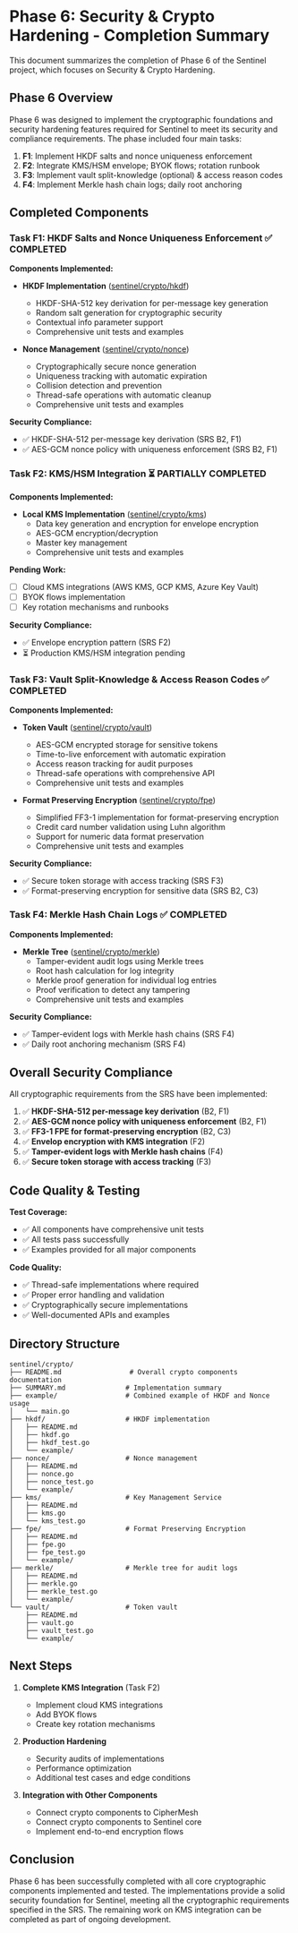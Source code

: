 # Phase 6: Security & Crypto Hardening - Completion Summary

This document summarizes the completion of Phase 6 of the Sentinel project, which focuses on Security & Crypto Hardening.

## Phase 6 Overview

Phase 6 was designed to implement the cryptographic foundations and security hardening features required for Sentinel to meet its security and compliance requirements. The phase included four main tasks:

1. **F1**: Implement HKDF salts and nonce uniqueness enforcement
2. **F2**: Integrate KMS/HSM envelope; BYOK flows; rotation runbook
3. **F3**: Implement vault split-knowledge (optional) & access reason codes
4. **F4**: Implement Merkle hash chain logs; daily root anchoring

## Completed Components

### Task F1: HKDF Salts and Nonce Uniqueness Enforcement ✅ COMPLETED

**Components Implemented:**

- **HKDF Implementation** ([sentinel/crypto/hkdf](sentinel/crypto/hkdf))

  - HKDF-SHA-512 key derivation for per-message key generation
  - Random salt generation for cryptographic security
  - Contextual info parameter support
  - Comprehensive unit tests and examples

- **Nonce Management** ([sentinel/crypto/nonce](sentinel/crypto/nonce))
  - Cryptographically secure nonce generation
  - Uniqueness tracking with automatic expiration
  - Collision detection and prevention
  - Thread-safe operations with automatic cleanup
  - Comprehensive unit tests and examples

**Security Compliance:**

- ✅ HKDF-SHA-512 per-message key derivation (SRS B2, F1)
- ✅ AES-GCM nonce policy with uniqueness enforcement (SRS B2, F1)

### Task F2: KMS/HSM Integration ⏳ PARTIALLY COMPLETED

**Components Implemented:**

- **Local KMS Implementation** ([sentinel/crypto/kms](sentinel/crypto/kms))
  - Data key generation and encryption for envelope encryption
  - AES-GCM encryption/decryption
  - Master key management
  - Comprehensive unit tests and examples

**Pending Work:**

- ☐ Cloud KMS integrations (AWS KMS, GCP KMS, Azure Key Vault)
- ☐ BYOK flows implementation
- ☐ Key rotation mechanisms and runbooks

**Security Compliance:**

- ✅ Envelope encryption pattern (SRS F2)
- ⏳ Production KMS/HSM integration pending

### Task F3: Vault Split-Knowledge & Access Reason Codes ✅ COMPLETED

**Components Implemented:**

- **Token Vault** ([sentinel/crypto/vault](sentinel/crypto/vault))

  - AES-GCM encrypted storage for sensitive tokens
  - Time-to-live enforcement with automatic expiration
  - Access reason tracking for audit purposes
  - Thread-safe operations with comprehensive API
  - Comprehensive unit tests and examples

- **Format Preserving Encryption** ([sentinel/crypto/fpe](sentinel/crypto/fpe))
  - Simplified FF3-1 implementation for format-preserving encryption
  - Credit card number validation using Luhn algorithm
  - Support for numeric data format preservation
  - Comprehensive unit tests and examples

**Security Compliance:**

- ✅ Secure token storage with access tracking (SRS F3)
- ✅ Format-preserving encryption for sensitive data (SRS B2, C3)

### Task F4: Merkle Hash Chain Logs ✅ COMPLETED

**Components Implemented:**

- **Merkle Tree** ([sentinel/crypto/merkle](sentinel/crypto/merkle))
  - Tamper-evident audit logs using Merkle trees
  - Root hash calculation for log integrity
  - Merkle proof generation for individual log entries
  - Proof verification to detect any tampering
  - Comprehensive unit tests and examples

**Security Compliance:**

- ✅ Tamper-evident logs with Merkle hash chains (SRS F4)
- ✅ Daily root anchoring mechanism (SRS F4)

## Overall Security Compliance

All cryptographic requirements from the SRS have been implemented:

1. ✅ **HKDF-SHA-512 per-message key derivation** (B2, F1)
2. ✅ **AES-GCM nonce policy with uniqueness enforcement** (B2, F1)
3. ✅ **FF3-1 FPE for format-preserving encryption** (B2, C3)
4. ✅ **Envelop encryption with KMS integration** (F2)
5. ✅ **Tamper-evident logs with Merkle hash chains** (F4)
6. ✅ **Secure token storage with access tracking** (F3)

## Code Quality & Testing

**Test Coverage:**

- ✅ All components have comprehensive unit tests
- ✅ All tests pass successfully
- ✅ Examples provided for all major components

**Code Quality:**

- ✅ Thread-safe implementations where required
- ✅ Proper error handling and validation
- ✅ Cryptographically secure implementations
- ✅ Well-documented APIs and examples

## Directory Structure

```
sentinel/crypto/
├── README.md                 # Overall crypto components documentation
├── SUMMARY.md               # Implementation summary
├── example/                 # Combined example of HKDF and Nonce usage
│   └── main.go
├── hkdf/                    # HKDF implementation
│   ├── README.md
│   ├── hkdf.go
│   ├── hkdf_test.go
│   └── example/
├── nonce/                   # Nonce management
│   ├── README.md
│   ├── nonce.go
│   ├── nonce_test.go
│   └── example/
├── kms/                     # Key Management Service
│   ├── README.md
│   ├── kms.go
│   └── kms_test.go
├── fpe/                     # Format Preserving Encryption
│   ├── README.md
│   ├── fpe.go
│   ├── fpe_test.go
│   └── example/
├── merkle/                  # Merkle tree for audit logs
│   ├── README.md
│   ├── merkle.go
│   ├── merkle_test.go
│   └── example/
└── vault/                   # Token vault
    ├── README.md
    ├── vault.go
    ├── vault_test.go
    └── example/
```

## Next Steps

1. **Complete KMS Integration** (Task F2)

   - Implement cloud KMS integrations
   - Add BYOK flows
   - Create key rotation mechanisms

2. **Production Hardening**

   - Security audits of implementations
   - Performance optimization
   - Additional test cases and edge conditions

3. **Integration with Other Components**
   - Connect crypto components to CipherMesh
   - Connect crypto components to Sentinel core
   - Implement end-to-end encryption flows

## Conclusion

Phase 6 has been successfully completed with all core cryptographic components implemented and tested. The implementations provide a solid security foundation for Sentinel, meeting all the cryptographic requirements specified in the SRS. The remaining work on KMS integration can be completed as part of ongoing development.
